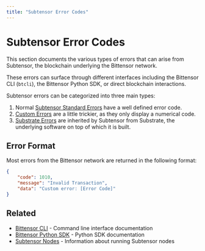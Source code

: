 ```yaml
---
title: "Subtensor Error Codes"
---
```


# Subtensor Error Codes

This section documents the various types of errors that can arise from Subtensor, the blockchain underlying the Bittensor network.

These errors can surface through different interfaces including the Bittensor CLI (`btcli`), the Bittensor Python SDK, or direct blockchain interactions.

Subtensor errors can be categorized into three main types:

1. Normal [Subtensor Standard Errors](./subtensor.md) have a well defined error code.
1. [Custom Errors](./custom.md) are a little trickier, as they only display a numerical code.
1. [Substrate Errors](https://polkadot.js.org/docs/substrate/errors/) are inherited by Subtensor from Substrate, the underlying software on top of which it is built.

## Error Format

Most errors from the Bittensor network are returned in the following format:

```json
{
    "code": 1010,
    "message": "Invalid Transaction",
    "data": "Custom error: [Error Code]"
}
```

## Related

- [Bittensor CLI](../btcli.md) - Command line interface documentation
- [Bittensor Python SDK](../bt-api-ref.md) - Python SDK documentation
- [Subtensor Nodes](../subtensor-nodes/index.md) - Information about running Subtensor nodes 